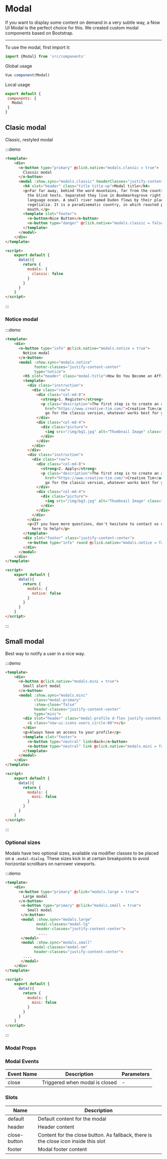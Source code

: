 # Modal


<script>
module.exports = {
  data(){
    return {
      modals: {
        classic: false,
        notice: false,
        mini: false,
        large: false,
        small: false
      }
    }
  }
}
</script>

If you want to display some content on demand in a very subtle way, a Now UI Modal is the perfect choice for this.
We created custom modal components based on Bootstrap.

<hr>
To use the modal, first import it:

```js
import {Modal} from 'src/components'
```

Global usage

```js
Vue.component(Modal)
```

Local usage

```js
export default {
 components: {
   Modal
 }
}
```

## Clasic modal

Classic, restyled modal

:::demo
```html
<template>
    <div>
      <n-button type="primary" @click.native="modals.classic = true">
        Classic modal
      </n-button>
      <modal :show.sync="modals.classic" headerClasses="justify-content-center">
        <h4 slot="header" class="title title-up">Modal title</h4>
        <p>Far far away, behind the word mountains, far from the countries Vokalia and Consonantia, there live
          the blind texts. Separated they live in Bookmarksgrove right at the coast of the Semantics, a large
          language ocean. A small river named Duden flows by their place and supplies it with the necessary
          regelialia. It is a paradisematic country, in which roasted parts of sentences fly into your
          mouth.</p>
        <template slot="footer">
          <n-button>Nice Button</n-button>
          <n-button type="danger" @click.native="modals.classic = false">Close</n-button>
        </template>
      </modal>
    </div>
</template>

<script>
    export default {
      data(){
        return {
          modals: {
            classic: false
          }
        }
      }
    }
</script>
```
:::

### Notice modal

:::demo
```html
<template>
    <div>
      <n-button type="info" @click.native="modals.notice = true">
        Notice modal
      </n-button>
      <modal :show.sync="modals.notice"
             footer-classes="justify-content-center"
             type="notice">
        <h5 slot="header" class="modal-title">How Do You Become an Affiliate?</h5>
        <template>
          <div class="instruction">
            <div class="row">
              <div class="col-md-8">
                <strong>1. Register</strong>
                <p class="description">The first step is to create an account at <a
                  href="https://www.creative-tim.com/">Creative Tim</a>. You can choose a social network or
                  go for the classic version, whatever works best for you.</p>
              </div>
              <div class="col-md-4">
                <div class="picture">
                  <img src="/img/bg1.jpg" alt="Thumbnail Image" class="rounded img-raised">
                </div>
              </div>
            </div>
          </div>
          <div class="instruction">
            <div class="row">
              <div class="col-md-8">
                <strong>2. Apply</strong>
                <p class="description">The first step is to create an account at <a
                  href="https://www.creative-tim.com/">Creative Tim</a>. You can choose a social network or
                  go for the classic version, whatever works best for you.</p>
              </div>
              <div class="col-md-4">
                <div class="picture">
                  <img src="/img/bg3.jpg" alt="Thumbnail Image" class="rounded img-raised">
                </div>
              </div>
            </div>
          </div>
          <p>If you have more questions, don't hesitate to contact us or send us a tweet @creativetim. We're
            here to help!</p>
        </template>
        <div slot="footer" class="justify-content-center">
          <n-button type="info" round @click.native="modals.notice = false">Sounds good!</n-button>
        </div>
      </modal>
    </div>
</template>

<script>
    export default {
      data(){
        return {
          modals: {
            notice: false
          }
        }
      }
    }
</script>
```
:::

## Small modal

Best way to notify a user in a nice way.

:::demo
```html
<template>
    <div>
      <n-button @click.native="modals.mini = true">
        Small alert modal
      </n-button>
      <modal :show.sync="modals.mini"
             class="modal-primary"
             :show-close="false"
             header-classes="justify-content-center"
             type="mini">
        <div slot="header" class="modal-profile d-flex justify-content-center align-items-center">
          <i class="now-ui-icons users_circle-08"></i>
        </div>
        <p>Always have an access to your profile</p>
        <template slot="footer">
          <n-button type="neutral" link>Back</n-button>
          <n-button type="neutral" link @click.native="modals.mini = false">Close</n-button>
        </template>
      </modal>
    </div>
</template>

<script>
    export default {
      data(){
        return {
          modals: {
            mini: false
          }
        }
      }
    }
</script>
```
:::

### Optional sizes

Modals have two optional sizes, available via modifier classes to be placed on a
`.modal-dialog`.
These sizes kick in at certain breakpoints to avoid horizontal scrollbars on narrower viewports.

:::demo
```html
<template>
    <div>
      <n-button type="primary" @click="modals.large = true">
        Large modal
      </n-button>
       <n-button type="primary" @click="modals.small = true">
          Small modal
       </n-button>
       <modal :show.sync="modals.large"
              modal-classes="modal-lg"
              header-classes="justify-content-center">
               ....
       </modal>
       <modal :show.sync="modals.small"
             modal-classes="modal-sm"
             header-classes="justify-content-center">
        ....
       </modal>
    </div>
</template>

<script>
    export default {
      data(){
        return {
          modals: {
            mini: false
          }
        }
      }
    }
</script>
```
:::


### Modal Props
<props-table component-name="modal"/>

### Modal Events
| Event Name | Description | Parameters |
|---------- |-------- |---------- |
| close  | Triggered when modal is closed | - |


### Slots
| Name | Description |
|---------- |-------- |
|  default  | Default content for the modal |
|  header  | Header content |
|  close-button  | Content for the close button. As fallback, there is the close icon inside this slot |
|  footer  | Modal footer content |
